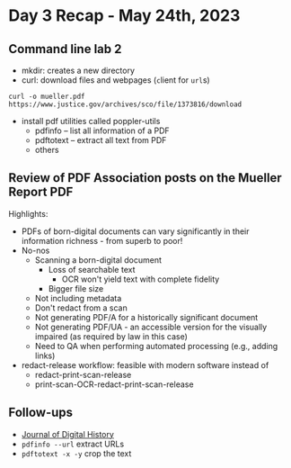 # Day 3 Recap - May 24th, 2023
## Command line lab 2
- mkdir: creates a new directory
- curl:  download files and webpages (`c`lient for `url`s)
```
curl -o mueller.pdf https://www.justice.gov/archives/sco/file/1373816/download
```
- install pdf utilities called poppler-utils
    * pdfinfo – list all information of a PDF
    * pdftotext – extract all text from PDF
    * others

## Review of PDF Association posts on the Mueller Report PDF
Highlights:
* PDFs of born-digital documents can vary significantly in their information richness - from superb to poor!
* No-nos
     * Scanning a born-digital document
          * Loss of searchable text
             * OCR won't yield text with complete fidelity
          * Bigger file size
     * Not including metadata
     * Don't redact from a scan
     * Not generating PDF/A for a historically significant document
     * Not generating PDF/UA - an accessible version for the visually impaired (as required by law in this case)
     * Need to QA when performing automated processing (e.g., adding links)
* redact-release workflow: feasible with modern software instead of
    * redact-print-scan-release
    * print-scan-OCR-redact-print-scan-release

## Follow-ups
* [Journal of Digital History](https://journalofdigitalhistory.org/en)
* `pdfinfo --url` extract URLs
* `pdftotext -x -y` crop the text 
